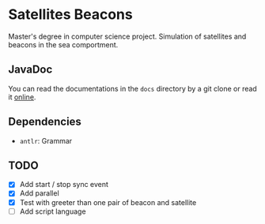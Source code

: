 # Satellites Beacons

Master's degree in computer science project. Simulation of satellites and beacons in the sea comportment.

## JavaDoc
You can read the documentations in the `docs` directory by a git clone or read it [online](https://lpenaud.github.io/satellites-beacons-master-degree/).

## Dependencies

* `antlr`: Grammar


## TODO

- [x] Add start / stop sync event
- [x] Add parallel
- [x] Test with greeter than one pair of beacon and satellite
- [ ] Add script language
